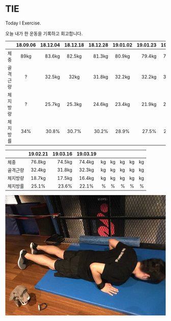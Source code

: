 # TIE
Today I Exercise.

오늘 내가 한 운동을 기록하고 회고합니다.

|  | 18.09.06 | 18.12.04 | 18.12.18 | 18.12.28 | 19.01.02 | 19.01.23 | 19.01.31 | 19.02.07 |
|:--------|:--------:|--------:|:--------:|--------:|:--------:|--------:|:--------:|--------:|
| 체중 | 89kg | 83.6kg | 82.5kg | 81.3kg | 80.9kg | 79.4kg | 77.4kg | 77.8kg |
| 골격근량 | ? | 32.5kg | 32kg | 31.8kg | 32.2kg | 32.2kg | 31.8kg | 32.1kg | 
| 체지방량 | ? | 25.7kg | 25.3kg | 24.6kg | 23.4kg | 21.9kg | 20.5kg | 20.7kg |
| 체지방률 | 34% | 30.8% | 30.7% | 30.2% | 28.9% | 27.5% | 26.5% | 26.6% |

|  | 19.02.21 | 19.03.16 | 19.03.19 |  | |  |  |  |
|:--------|:--------:|--------:|:--------:|--------:|:--------:|--------:|:--------:|--------:|
| 체중 | 76.8kg | 74.5kg | 74.4kg | kg | kg | kg | kg | kg |
| 골격근량 | 32.4kg | 31.8kg | 32.3kg | kg | kg | kg | kg | kg | 
| 체지방량 | 18.7kg | 17.5kg | 16.4kg | kg | kg | kg | kg | kg |
| 체지방률 | 25.1% | 23.6% | 22.1% | % | % | % | % | % |


![pushup](./push.gif)
